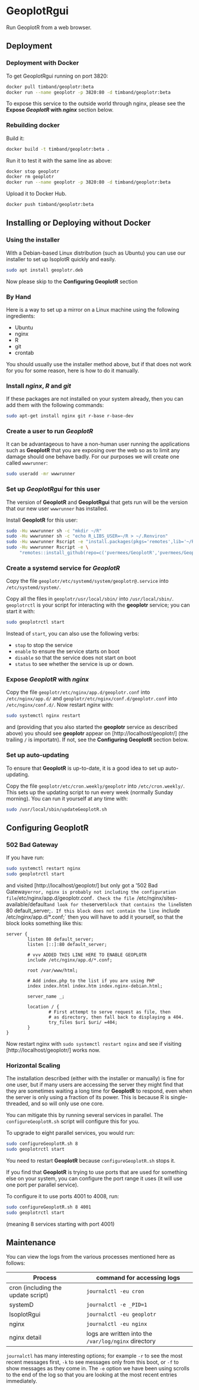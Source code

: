 # GeoplotRgui

Run GeoplotR from a web browser.

## Deployment

### Deployment with Docker

To get GeoplotRgui running on port 3820:

```sh
docker pull timband/geoplotr:beta
docker run --name geoplotr -p 3820:80 -d timband/geoplotr:beta
```

To expose this service to the outside world through nginx, please
see the **Expose *GeoplotR* with *nginx*** section below.

### Rebuilding docker

Build it:

```sh
docker build -t timband/geoplotr:beta .
```

Run it to test it with the same line as above:

```sh
docker stop geoplotr
docker rm geoplotr
docker run --name geoplotr -p 3820:80 -d timband/geoplotr:beta
```

Upload it to Docker Hub.

```sh
docker push timband/geoplotr:beta
```

## Installing or Deploying without Docker

### Using the installer ###

With a Debian-based Linux distribution (such as Ubuntu) you
can use our installer to set up IsoplotR quickly and easily.

```sh
sudo apt install geoplotr.deb
```

Now please skip to the **Configuring GeoplotR** section

### By Hand ###

Here is a way to set up a mirror on a Linux machine using the
following ingredients:

- Ubuntu
- nginx
- R
- git
- crontab

You should usually use the installer method above, but if that
does not work for you for some reason, here is how to do it
manually.

### Install *nginx*, *R* and *git*

If these packages are not installed on your system already, then you
can add them with the following commands:

```sh
sudo apt-get install nginx git r-base r-base-dev
```

### Create a user to run *GeoplotR*

It can be advantageous to have a non-human user running the
applications such as **GeoplotR** that you are exposing over the web
so as to limit any damage should one behave badly. For our purposes we
will create one called `wwwrunner`:

```sh
sudo useradd -mr wwwrunner
```

### Set up *GeoplotRgui* for this user

The version of **GeoplotR** and **GeoplotRgui** that gets run will be
the version that our new user `wwwrunner` has installed.

Install **GeoplotR** for this user:

```sh
sudo -Hu wwwrunner sh -c "mkdir ~/R"
sudo -Hu wwwrunner sh -c "echo R_LIBS_USER=~/R > ~/.Renviron"
sudo -Hu wwwrunner Rscript -e "install.packages(pkgs='remotes',lib='~/R')"
sudo -Hu wwwrunner Rscript -e \
     "remotes::install_github(repo=c('pvermees/GeoplotR','pvermees/GeoplotRgui'),lib='~/R')"
```

### Create a systemd service for *GeoplotR*

Copy the file `geoplotr/etc/systemd/system/geoplotr@.service` into
`/etc/systemd/system/`.

Copy all the files in `geoplotr/usr/local/sbin/` into
`/usr/local/sbin/`. `geoplotrctl` is your script for interacting with the
**geoplotr** service; you can start it with:

```sh
sudo geoplotrctl start
```

Instead of `start`, you can also use the following verbs:
* `stop` to stop the service
* `enable` to ensure the service starts on boot
* `disable` so that the service does not start on boot
* `status` to see whether the service is up or down.

### Expose *GeoplotR* with *nginx*

Copy the file `geoplotr/etc/nginx/app.d/geoplotr.conf` into
`/etc/nginx/app.d/` and `geoplotr/etc/nginx/conf.d/geoplotr.conf`
into `/etc/nginx/conf.d/`. Now restart *nginx* with:

```sh
sudo systemctl nginx restart
```

and (providing that you also started the **geoplotr** service as
described above) you should see **geoplotr** appear on
[http://localhost/geoplotr/] (the trailing `/` is importatn).
If not, see the **Configuring GeoplotR** section below.

### Set up auto-updating

To ensure that **GeoplotR** is up-to-date, it is a good idea to set up
auto-updating.

Copy the file `geoplotr/etc/cron.weekly/geoplotr` into
`/etc/cron.weekly/`. This sets up the updating script to run every
week (normally Sunday morning). You can run it yourself at any
time with:

```sh
sudo /usr/local/sbin/updateGeoplotR.sh
```

## Configuring GeoplotR ##

### 502 Bad Gateway ###

If you have run:

```sh
sudo systemctl restart nginx
sudo geoplotrctl start
```

and visited [http://localhost/geoplotr/] but only got a '502 Bad
Gateway` error, nginx is probably not including the configuration
file `/etc/nginx/app.d/geoplotr.conf`. Check the file
`/etc/nginx/sites-available/default` and look for the `server` block
that contains the line `listen 80 default_server;`. If this block
does not contain the line `include /etc/nginx/app.d/*.conf;` then
you will have to add it yourself, so that the block looks something
like this:

```
server {
        listen 80 default_server;
        listen [::]:80 default_server;

        # vvv ADDED THIS LINE HERE TO ENABLE GEOPLOTR
        include /etc/nginx/app.d/*.conf;

        root /var/www/html;

        # Add index.php to the list if you are using PHP
        index index.html index.htm index.nginx-debian.html;

        server_name _;

        location / {
                # First attempt to serve request as file, then
                # as directory, then fall back to displaying a 404.
                try_files $uri $uri/ =404;
        }
}
```

Now restart nginx with `sudo systemctl restart nginx` and see if
visiting [http://localhost/geoplotr/] works now.

### Horizontal Scaling ###

The installation described (either with the installer or manually)
is fine for one user, but if many users are accessing the server
they might find that they are sometimes waiting a long time for
**GeoplotR** to respond, even when the server is only using
a fraction of its power. This is because R is single-threaded, and
so will only use one core.

You can mitigate this by running several services in parallel. The
`configureGeoplotR.sh` script will configure this for you.

To upgrade to eight parallel services, you would run:

```sh
sudo configureGeoplotR.sh 8
sudo geoplotrctl start
```

You need to restart **GeoplotR** because `configureGeoplotR.sh`
stops it.

If you find that **GeoplotR** is trying to use ports that are used
for something else on your system, you can configure the port
range it uses (it will use one port per parallel service).

To configure it to use ports 4001 to 4008, run:

```sh
sudo configureGeoplotR.sh 8 4001
sudo geoplotrctl start
```

(meaning 8 services starting with port 4001)

## Maintenance

You can view the logs from the various processes mentioned here
as follows:

Process | command for accessing logs
-----|-----
cron (including the update script) | `journalctl -eu cron`
systemD | `journalctl -e _PID=1`
IsoplotRgui | `journalctl -eu geoplotr`
nginx | `journalctl -eu nginx`
nginx detail | logs are written into the `/var/log/nginx` directory

`journalctl` has many interesting options; for example `-r` to see
the most recent messages first, `-k` to see messages only from this
boot, or `-f` to show messages as they come in. The `-e` option
we have been using scrolls to the end of the log so that you are
looking at the most recent entries immediately.
